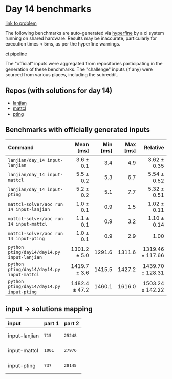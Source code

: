 # Day 14 benchmarks

[link to problem](http://adventofcode.com/2022/day/14)

The following benchmarks are auto-generated via [hyperfine](https://github.com/sharkdp/hyperfine) by a ci system running on shared hardware. Results may be inaccurate, particularly for execution times < 5ms, as per the hyperfine warnings.

[ci pipeline](http://ci.papercode.net:8080/teams/aoc2022/pipelines/aoc-compare-2022)

The "official" inputs were aggregated from repositories participating in the generation of these benchmarks. The "challenge" inputs (if any) were sourced from various places, including the subreddit.

## Repos (with solutions for day 14)


- [lanjian](https://github.com/LanJian/aoc-2022)
- [mattcl](https://github.com/mattcl/aoc2022)
- [pting](https://github.com/pting/aoc2022)

## Benchmarks with officially generated inputs
| Command | Mean [ms] | Min [ms] | Max [ms] | Relative |
|:---|---:|---:|---:|---:|
| `lanjian/day_14 input-lanjian` | 3.6 ± 0.1 | 3.4 | 4.9 | 3.62 ± 0.35 |
| `lanjian/day_14 input-mattcl` | 5.5 ± 0.2 | 5.3 | 6.7 | 5.54 ± 0.52 |
| `lanjian/day_14 input-pting` | 5.2 ± 0.2 | 5.1 | 7.7 | 5.32 ± 0.51 |
| `mattcl-solver/aoc run 14 input-lanjian` | 1.0 ± 0.1 | 0.9 | 1.5 | 1.02 ± 0.11 |
| `mattcl-solver/aoc run 14 input-mattcl` | 1.1 ± 0.1 | 0.9 | 3.2 | 1.10 ± 0.14 |
| `mattcl-solver/aoc run 14 input-pting` | 1.0 ± 0.1 | 0.9 | 2.9 | 1.00 |
| `python pting/day14/day14.py input-lanjian` | 1301.2 ± 5.0 | 1291.6 | 1311.6 | 1319.46 ± 117.66 |
| `python pting/day14/day14.py input-mattcl` | 1419.7 ± 3.6 | 1415.5 | 1427.2 | 1439.70 ± 128.31 |
| `python pting/day14/day14.py input-pting` | 1482.4 ± 47.2 | 1460.1 | 1616.0 | 1503.24 ± 142.22 |

## input -> solutions mapping
|input|part 1|part 2|
|:---|:---|:---|
|input-lanjian|<pre>715</pre>|<pre>25248</pre>|
|input-mattcl|<pre>1001</pre>|<pre>27976</pre>|
|input-pting|<pre>737</pre>|<pre>28145</pre>|
